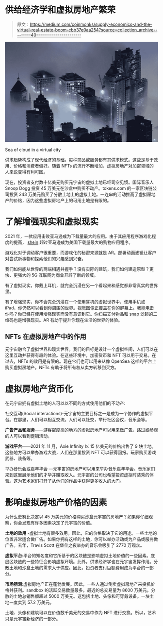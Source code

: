 # 供给经济学和虚拟房地产繁荣

> 原文：<https://medium.com/coinmonks/supply-economics-and-the-virtual-real-estate-boom-cbb37e0aa254?source=collection_archive---------40----------------------->

![](img/38463634c1ae2717d9be2c13ae7e1fdd.png)

Sea of cloud in a virtual city

供求趋势构成了现代经济的基础。每种商品或服务都有其供求模式。这些是基于效用、价格和消费者偏好。随着 NFTs 的流行不断增加，虚拟房地产对加密领域的人来说变得有利可图。

现在，投资者支付数十亿美元购买元宇宙的虚拟土地已经司空见惯。国际音乐人 Snoop Dogg 投资 45 万美元在沙盒中购买不动产。tokens.com 的一家区块链公司投资 243 万美元购买了分散土地上的虚拟土地。一连串的活动推高了虚拟房地产的价格，因为这些虚拟房地产上的可用土地是有限的。

# 了解增强现实和虚拟现实

2021 年，一款应用击败亚马逊成为下载量最大的应用。由于其应用程序游戏化程度的提高， [shein](https://us.shein.com/) 超过亚马逊成为美国下载量最大的购物应用程序。

游戏化对于调动客户很重要，而游戏化的秘密来源就是 AR。部署动画滤镜让客户对尝试新事物和探索他们的兴趣感到兴奋。

我们如何能从世界的两端相遇并握手？没有实际的建筑，我们如何建造原型？更快、更强大的 5G 互联网为商业开辟了新的领域。

有了虚拟现实，你戴上耳机，就完全沉浸在另一个看起来和感觉都非常真实的世界里。

有了增强现实，你不会完全沉浸在一个使用耳机的虚拟世界中，使用手机或 iPad，你仍然可以看到你周围的世界。视觉图像正覆盖在你的屏幕上。我能电击你吗？你已经在使用增强现实而没有意识到它。你扫描支付物品和 snap 滤镜的二维码也是增强现实。AR 有助于提升你现在生活的世界的体验。

## NFTs 在虚拟房地产中的作用

元宇宙融合了虚拟世界和现实世界。我们的目标是设计一个虚拟空间，人们可以在这里互动并获得有趣的体验。在这些环境中，加密货币和 NFT 可以用于交易。在过去，NFTs 的效用是有限的。现在它们也可以用来从像 OpenSea 这样的平台上购买虚拟房地产。NFTs 有助于将所有权从卖方转移到买方。

# 虚拟房地产货币化

在元宇宙拥有虚拟土地的人可以以不同的方式使用他们的不动产:

社交互动(Social interactions)-元宇宙的主要目标之一是成为一个协作的虚拟平台。在那里，人们可以相互交流。人们可以社交，举行社区会议，音乐会等。

**广告产品和服务**——游客密度高的地方的虚拟房地产可以用来做广告。路过或参观的人可以看到促销活动。

**游戏平台**——2021 年 11 月，Axie Infinity 以 15 亿美元的价格出售了 9 块土地。这些地方可以举办游戏大战，人们在那里投资 NFT 可以获得回报。玩家购买游戏武器、装备等。

举办音乐会或嘉年华会 —元宇宙的房地产可以用来举办音乐嘉年华会。音乐家们来到这里展示他们的才华并赚取收入。元宇宙的公司也希望投资虚拟时装秀的体验。这为艺术家们打开了从他们的作品中获得更多收入的大门。

# 影响虚拟房地产价格的因素

为什么史努比决定以 45 万美元的价格购买沙盒元宇宙的房地产？如果你仔细观察，你会发现有许多因素决定了元宇宙的价值。

**土地的效用** -虚拟土地有很多效用。因此，它的价格取决于它的用途。一些土地的位置非常适合做广告。如果你拥有这样的土地，你可以举办活动或为产品或服务做广告。去年，Travis Scott 在堡垒之夜举办的音乐会吸引了 2770 万观众。

**虚拟平台**:平台的知名度和它所基于的区块链是影响虚拟土地价值的一些因素。底层区块链的一些特征会影响虚拟环境。此外，供求经济学也在元宇宙发挥作用。分散土地和沙盒土地的需求大于供应。因此，投资者支付巨额费用成为平台的一部分。

**市场猜测**:虚拟房地产正在蓬勃发展。因此，一些人通过倒卖虚拟房地产来投机价格并获利。sandbox 的活跃交易数量最多，最近的总交易量为 8600 万美元。分散的土地总销售额超过 5000 万美元。这包括土地、头像和可穿戴设备。一块土地一度卖到 57.2 万美元。

土地、头像和建筑可以在价值数千美元的交易中作为 NFT 进行交换。所以，艺术只是元宇宙新经济的一部分。